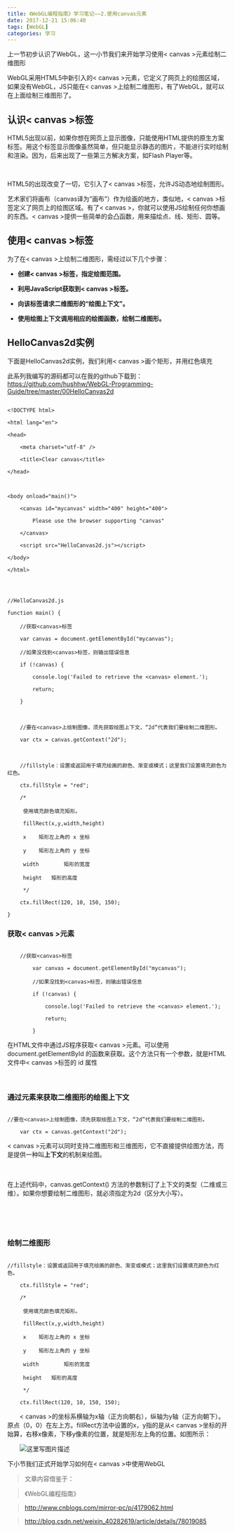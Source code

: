 ```yaml
---
title: 《WebGL编程指南》学习笔记——2.使用canvas元素
date: 2017-12-21 15:06:40
tags: [WebGL]
categories: 学习
---
```



上一节初步认识了WebGL，这一小节我们来开始学习使用< canvas >元素绘制二维图形



WebGL采用HTML5中新引入的< canvas >元素，它定义了网页上的绘图区域，如果没有WebGL，JS只能在< canvas >上绘制二维图形，有了WebGL，就可以在上面绘制三维图形了。

<!--more-->

## 认识< canvas >标签



HTML5出现以前，如果你想在网页上显示图像，只能使用HTML提供的原生方案<img>标签。用这个标签显示图像虽然简单，但只能显示静态的图片，不能进行实时绘制和渲染。因为，后来出现了一些第三方解决方案，如Flash Player等。

​        

HTML5的出现改变了一切，它引入了< canvas >标签，允许JS动态地绘制图形。



艺术家们将画布（canvas译为”画布”）作为绘画的地方，类似地，< canvas >标签定义了网页上的绘图区域。有了< canvas >，你就可以使用JS绘制任何你想画的东西。< canvas >提供一些简单的会凸函数，用来描绘点、线、矩形、圆等。



## 使用< canvas >标签



为了在< canvas >上绘制二维图形，需经过以下几个步骤：



 - **创建< canvas >标签，指定绘图范围。**

 - **利用JavaScript获取到< canvas >标签。**

 - **向该标签请求二维图形的“绘图上下文”。**

 - **使用绘图上下文调用相应的绘图函数，绘制二维图形。**





## HelloCanvas2d实例



下面是HelloCanvas2d实例，我们利用< canvas >画个矩形，并用红色填充

此系列我编写的源码都可以在我的github下载到：https://github.com/hushhw/WebGL-Programming-Guide/tree/master/00HelloCanvas2d

```

<!DOCTYPE html>

<html lang="en">

<head>

	<meta charset="utf-8" />

	<title>Clear canvas</title>

</head>



<body onload="main()">

	<canvas id="mycanvas" width="400" height="400">

		Please use the browser supporting "canvas"

	</canvas>

	<script src="HelloCanvas2d.js"></script>

</body>

</html>



```



```

//HelloCanvas2d.js

function main() {

	//获取<canvas>标签

	var canvas = document.getElementById("mycanvas");

	//如果没找到<canvas>标签，则输出错误信息

	if (!canvas) {

		console.log('Failed to retrieve the <canvas> element.');

		return;

	}



	//要在<canvas>上绘制图像，须先获取绘图上下文，“2d”代表我们要绘制二维图形。

	var ctx = canvas.getContext("2d");



	//fillstyle：设置或返回用于填充绘画的颜色、渐变或模式；这里我们设置填充颜色为红色。

	ctx.fillStyle = "red";

	/*

	 使用填充颜色填充矩形。

	 fillRect(x,y,width,height)

	 x    矩形左上角的 x 坐标

	 y    矩形左上角的 y 坐标

	 width        矩形的宽度

	 height   矩形的高度

	 */

	ctx.fillRect(120, 10, 150, 150);

}

```



### 获取< canvas >元素

```

	//获取<canvas>标签

		var canvas = document.getElementById("mycanvas");

		//如果没找到<canvas>标签，则输出错误信息

		if (!canvas) {

			console.log('Failed to retrieve the <canvas> element.');

			return;

		}

```



在HTML文件中通过JS程序获取< canvas >元素。可以使用document.getElementById 的函数来获取。这个方法只有一个参数，就是HTML文件中< canvas >标签的 id 属性

　　



### 通过元素来获取二维图形的绘图上下文



```

//要在<canvas>上绘制图像，须先获取绘图上下文，“2d”代表我们要绘制二维图形。

	var ctx = canvas.getContext("2d");

```



< canvas >元素可以同时支持二维图形和三维图形，它不直接提供绘图方法，而是提供一种叫**上下文**的机制来绘图。

　　

在上述代码中，canvas.getContext() 方法的参数制订了上下文的类型（二维或三维）。如果你想要绘制二维图形，就必须指定为2d（区分大小写）。

　　

　　

### 绘制二维图形



```

//fillstyle：设置或返回用于填充绘画的颜色、渐变或模式；这里我们设置填充颜色为红色。

	ctx.fillStyle = "red";

	/*

	 使用填充颜色填充矩形。

	 fillRect(x,y,width,height)

	 x    矩形左上角的 x 坐标

	 y    矩形左上角的 y 坐标

	 width        矩形的宽度

	 height   矩形的高度

	 */

	ctx.fillRect(120, 10, 150, 150);

```



　　< canvas >的坐标系横轴为x轴（正方向朝右），纵轴为y轴（正方向朝下）。原点（0，0）在左上方。fillRect方法中设置的x，y指的是从< canvas >坐标的开始算，右移x像素，下移y像素的位置，就是矩形左上角的位置。如图所示：

　　![这里写图片描述](http://img.blog.csdn.net/20171216202917965?watermark/2/text/aHR0cDovL2Jsb2cuY3Nkbi5uZXQvaHVzaGh3/font/5a6L5L2T/fontsize/400/fill/I0JBQkFCMA==/dissolve/70/gravity/SouthEast)







下小节我们正式开始学习如何在< canvas >中使用WebGL



> 文章内容借鉴于： 

> 《WebGL编程指南》

>  http://www.cnblogs.com/mirror-pc/p/4179062.html

> http://blog.csdn.net/weixin_40282619/article/details/78019085